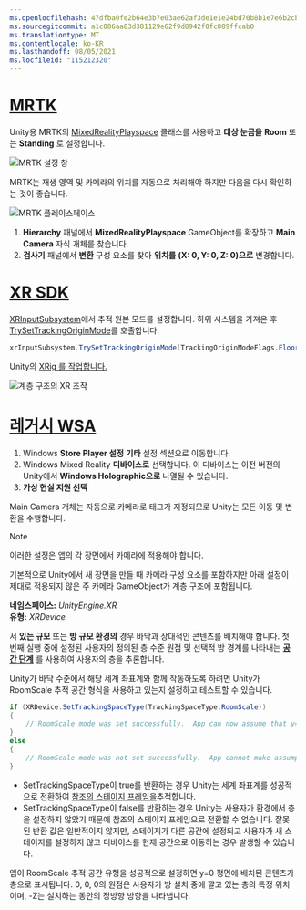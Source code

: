 ```yaml
---
ms.openlocfilehash: 47dfba0fe2b64e3b7e03ae62af3de1e1e24bd70b8b1e7e6b2cb40995428dbda2
ms.sourcegitcommit: a1c086aa83d381129e62f9d8942f0fc889ffcab0
ms.translationtype: MT
ms.contentlocale: ko-KR
ms.lasthandoff: 08/05/2021
ms.locfileid: "115212320"
---
```

# <a name="mrtk"></a>[MRTK](#tab/mrtk)
<!-- NEVER CHANGE THE ABOVE LINE! -->

Unity용 MRTK의 [MixedRealityPlayspace](/dotnet/api/microsoft.mixedreality.toolkit.mixedrealityplayspace) 클래스를 사용하고 **대상 눈금을** **Room** 또는 **Standing** 로 설정합니다.

![MRTK 설정 창](../../images/mrtk-target-scale.png)

MRTK는 재생 영역 및 카메라의 위치를 자동으로 처리해야 하지만 다음을 다시 확인하는 것이 좋습니다.

![MRTK 플레이스페이스](../../images/mrtk-playspace.png)

1. **Hierarchy** 패널에서 **MixedRealityPlayspace** GameObject를 확장하고 **Main Camera** 자식 개체를 찾습니다.
2. **검사기** 패널에서 **변환** 구성 요소를 찾아 **위치를** **(X: 0, Y: 0, Z: 0)으로** 변경합니다.

# <a name="xr-sdk"></a>[XR SDK](#tab/xr)
<!-- NEVER CHANGE THE ABOVE LINE! -->

[XRInputSubsystem](https://docs.unity3d.com/Documentation/ScriptReference/XR.XRInputSubsystem.html)에서 추적 원본 모드를 설정합니다. 하위 시스템을 가져온 후 [TrySetTrackingOriginMode](https://docs.unity3d.com/Documentation/ScriptReference/XR.XRInputSubsystem.TrySetTrackingOriginMode.html)를 호출합니다.

```cs
xrInputSubsystem.TrySetTrackingOriginMode(TrackingOriginModeFlags.Floor);
```

Unity의 [XRig 를 작업합니다.](https://docs.unity3d.com/Manual/configuring-project-for-xr.html)

![계층 구조의 XR 조작](../../images/xrsdk-xrrig.png)

# <a name="legacy-wsa"></a>[레거시 WSA](#tab/wsa)
<!-- NEVER CHANGE THE ABOVE LINE! -->

1. Windows **Store Player 설정** **기타** 설정 섹션으로 이동합니다.
2. Windows Mixed Reality **디바이스로** 선택합니다. 이 디바이스는 이전 버전의 Unity에서 **Windows Holographic으로** 나열될 수 있습니다.
3. **가상 현실 지원 선택**

Main Camera 개체는 자동으로 카메라로 태그가 지정되므로 Unity는 모든 이동 및 변환을 수행합니다.

>[!NOTE]
>이러한 설정은 앱의 각 장면에서 카메라에 적용해야 합니다.
>
>기본적으로 Unity에서 새 장면을 만들 때 카메라 구성 요소를 포함하지만 아래 설정이 제대로 적용되지 않은 주 카메라 GameObject가 계층 구조에 포함됩니다.

**네임스페이스:** *UnityEngine.XR*<br>
**유형:** *XRDevice*

서 **있는 규모** 또는 **방 규모 환경의** 경우 바닥과 상대적인 콘텐츠를 배치해야 합니다. 첫 번째 실행 중에 설정된 사용자의 정의된 층 수준 원점 및 선택적 방 경계를 나타내는 **[공간 단계](../../../../design/coordinate-systems.md#spatial-coordinate-systems)** 를 사용하여 사용자의 층을 추론합니다.

Unity가 바닥 수준에서 해당 세계 좌표계와 함께 작동하도록 하려면 Unity가 RoomScale 추적 공간 형식을 사용하고 있는지 설정하고 테스트할 수 있습니다.

```cs
if (XRDevice.SetTrackingSpaceType(TrackingSpaceType.RoomScale))
{
    // RoomScale mode was set successfully.  App can now assume that y=0 in Unity world coordinate represents the floor.
}
else
{
    // RoomScale mode was not set successfully.  App cannot make assumptions about where the floor plane is.
}
```

* SetTrackingSpaceType이 true를 반환하는 경우 Unity는 세계 좌표계를 성공적으로 전환하여 [참조의 스테이지 프레임을](../../../../design/coordinate-systems.md#spatial-coordinate-systems)추적합니다.
* SetTrackingSpaceType이 false를 반환하는 경우 Unity는 사용자가 환경에서 층을 설정하지 않았기 때문에 참조의 스테이지 프레임으로 전환할 수 없습니다. 잘못된 반환 값은 일반적이지 않지만, 스테이지가 다른 공간에 설정되고 사용자가 새 스테이지를 설정하지 않고 디바이스를 현재 공간으로 이동하는 경우 발생할 수 있습니다.

앱이 RoomScale 추적 공간 유형을 성공적으로 설정하면 y=0 평면에 배치된 콘텐츠가 층으로 표시됩니다. 0, 0, 0의 원점은 사용자가 방 설치 중에 깔고 있는 층의 특정 위치이며, -Z는 설치하는 동안의 정방향 방향을 나타냅니다.